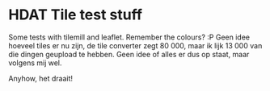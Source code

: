 # HDAT Tile test stuff
Some tests with tilemill and leaflet. Remember the colours? :P Geen idee hoeveel tiles er nu zijn, de tile converter zegt 80 000, maar ik lijk 13 000 van die dingen geupload te hebben. Geen idee of alles er dus op staat, maar volgens mij wel.

Anyhow, het draait!
